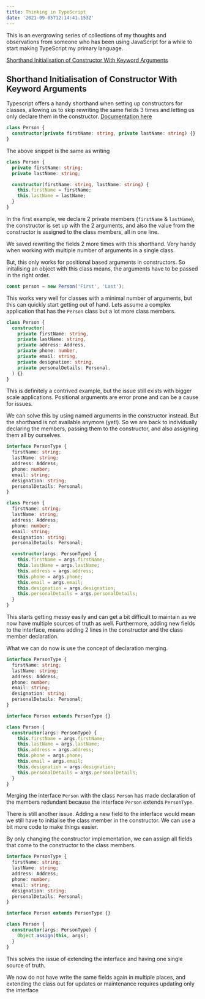 ```yaml
---
title: Thinking in TypeScript
date: '2021-09-05T12:14:41.153Z'
---
```


This is an evergrowing series of collections of my thoughts and observations from someone who has been using JavaScript for a while to start making TypeScript my primary language.

[Shorthand Initialisation of Constructor With Keyword Arguments](#shorthand-initialisation-of-constructor-with-keyword-arguments)

## <a name="shorthand-initialisation-of-constructor-with-keyword-arguments"></a>Shorthand Initialisation of Constructor With Keyword Arguments

Typescript offers a handy shorthand when setting up constructors for classes, allowing us to skip rewriting the same fields 3 times and letting us only declare them in the constructor. [Documentation here](https://www.typescriptlang.org/docs/handbook/2/classes.html#parameter-properties)

```typescript
class Person {
  constructor(private firstName: string, private lastName: string) {}
}
```

The above snippet is the same as writing

```typescript
class Person {
  private firstName: string;
  private lastName: string;

  constructor(firstName: string, lastName: string) {
    this.firstName = firstName;
    this.lastName = lastName;
  }
}
```

In the first example, we declare 2 private members (`firstName` & `lastName`), the constructor is set up with the 2 arguments, and also the value from the constructor is assigned to the class members, all in one line.

We saved rewriting the fields 2 more times with this shorthand. Very handy when working with multiple number of arguments in a single class.

But, this only works for positional based arguments in constructors. So initalising an object with this class means, the arguments have to be passed in the right order.

```typescript
const person = new Person('First', 'Last');
```

This works very well for classes with a minimal number of arguments, but this can quickly start getting out of hand. Lets assume a complex application that has the `Person` class but a lot more class members.

```typescript
class Person {
  constructor(
    private firstName: string,
    private lastName: string,
    private address: Address,
    private phone: number,
    private email: string,
    private designation: string,
    private personalDetails: Personal,
  ) {}
}
```

This is definitely a contrived example, but the issue still exists with bigger scale applications. Positional arguments are error prone and can be a cause for issues.

We can solve this by using named arguments in the constructor instead. But the shorthand is not available anymore (yet!). So we are back to individually declaring the members, passing them to the constructor, and also assigning them all by ourselves.

```typescript
interface PersonType {
  firstName: string;
  lastName: string;
  address: Address;
  phone: number;
  email: string;
  designation: string;
  personalDetails: Personal;
}

class Person {
  firstName: string;
  lastName: string;
  address: Address;
  phone: number;
  email: string;
  designation: string;
  personalDetails: Personal;

  constructor(args: PersonType) {
    this.firstName = args.firstName;
    this.lastName = args.lastName;
    this.address = args.address;
    this.phone = args.phone;
    this.email = args.email;
    this.designation = args.designation;
    this.personalDetails = args.personalDetails;
  }
}
```

This starts getting messy easily and can get a bit difficult to maintain as we now have multiple sources of truth as well. Furthermore, adding new fields to the interface, means adding 2 lines in the constructor and the class member declaration.

What we can do now is use the concept of declaration merging.

```typescript
interface PersonType {
  firstName: string;
  lastName: string;
  address: Address;
  phone: number;
  email: string;
  designation: string;
  personalDetails: Personal;
}

interface Person extends PersonType {}

class Person {
  constructor(args: PersonType) {
    this.firstName = args.firstName;
    this.lastName = args.lastName;
    this.address = args.address;
    this.phone = args.phone;
    this.email = args.email;
    this.designation = args.designation;
    this.personalDetails = args.personalDetails;
  }
}
```

Merging the interface `Person` with the class `Person` has made declaration of the members redundant because the interface `Person` extends `PersonType`.

There is still another issue. Adding a new field to the interface would mean we still have to initialise the class member in the constructor. We can use a bit more code to make things easier.

By only changing the constructor implementation, we can assign all fields that come to the constructor to the class members.

```typescript
interface PersonType {
  firstName: string;
  lastName: string;
  address: Address;
  phone: number;
  email: string;
  designation: string;
  personalDetails: Personal;
}

interface Person extends PersonType {}

class Person {
  constructor(args: PersonType) {
    Object.assign(this, args);
  }
}
```

This solves the issue of extending the interface and having one single source of truth.

We now do not have write the same fields again in multiple places, and extending the class out for updates or maintenance requires updating only the interface
